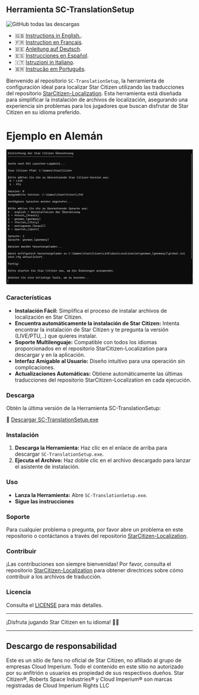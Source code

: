 ## Herramienta SC-TranslationSetup
![GitHub todas las descargas](https://img.shields.io/github/downloads/ROBdk97/SC-TranslationSetup/total)

- 🇬🇧 [Instructions in English.](README.md).
- 🇫🇷 [Instruction en Français](README_fr.md).
- 🇩🇪 [Anleitung auf Deutsch](README_de.md).
- 🇪🇸 [Instrucciones en Español](README_es.md).
- 🇮🇹 [Istruzioni in Italiano](README_it.md).
- 🇧🇷 [Instrução em Português](README_ptbr.md).

Bienvenido al repositorio `SC-TranslationSetup`, la herramienta de configuración ideal para localizar Star Citizen utilizando las traducciones del repositorio [StarCitizen-Localization](https://github.com/Dymerz/StarCitizen-Localization). Esta herramienta está diseñada para simplificar la instalación de archivos de localización, asegurando una experiencia sin problemas para los jugadores que buscan disfrutar de Star Citizen en su idioma preferido.

# Ejemplo en Alemán
![Ejemplo en Alemán](SC-TranslationSetup.png)

### Características

- **Instalación Fácil:** Simplifica el proceso de instalar archivos de localización en Star Citizen.
- **Encuentra automáticamente la instalación de Star Citizen:** Intenta encontrar la instalación de Star Citizen y te pregunta la versión (LIVE/PTU,..) que quieres instalar.
- **Soporte Multilenguaje:** Compatible con todos los idiomas proporcionados en el repositorio StarCitizen-Localization para descargar y en la aplicación.
- **Interfaz Amigable al Usuario:** Diseño intuitivo para una operación sin complicaciones.
- **Actualizaciones Automáticas:** Obtiene automáticamente las últimas traducciones del repositorio StarCitizen-Localization en cada ejecución.

### Descarga

Obtén la última versión de la Herramienta SC-TranslationSetup:

🔗 [Descargar SC-TranslationSetup.exe](https://github.com/ROBdk97/SC-TranslationSetup/releases/latest/download/SC-TranslationSetup.exe)

### Instalación

1. **Descarga la Herramienta:** Haz clic en el enlace de arriba para descargar `SC-TranslationSetup.exe`.
2. **Ejecuta el Archivo:** Haz doble clic en el archivo descargado para lanzar el asistente de instalación.

### Uso

- **Lanza la Herramienta:** Abre `SC-TranslationSetup.exe`.
- **Sigue las instrucciones**

### Soporte

Para cualquier problema o pregunta, por favor abre un problema en este repositorio o contáctanos a través del repositorio [StarCitizen-Localization](https://github.com/Dymerz/StarCitizen-Localization).

### Contribuir

¡Las contribuciones son siempre bienvenidas! Por favor, consulta el repositorio [StarCitizen-Localization](https://github.com/Dymerz/StarCitizen-Localization) para obtener directrices sobre cómo contribuir a los archivos de traducción.

### Licencia

Consulta el [LICENSE](LICENSE.txt) para más detalles.

---

¡Disfruta jugando Star Citizen en tu idioma! 🚀🌌

---
## Descargo de responsabilidad
Este es un sitio de fans no oficial de Star Citizen, no afiliado al grupo de empresas Cloud Imperium. Todo el contenido en este sitio no autorizado por su anfitrión o usuarios es propiedad de sus respectivos dueños. Star Citizen®, Roberts Space Industries® y Cloud Imperium® son marcas registradas de Cloud Imperium Rights LLC